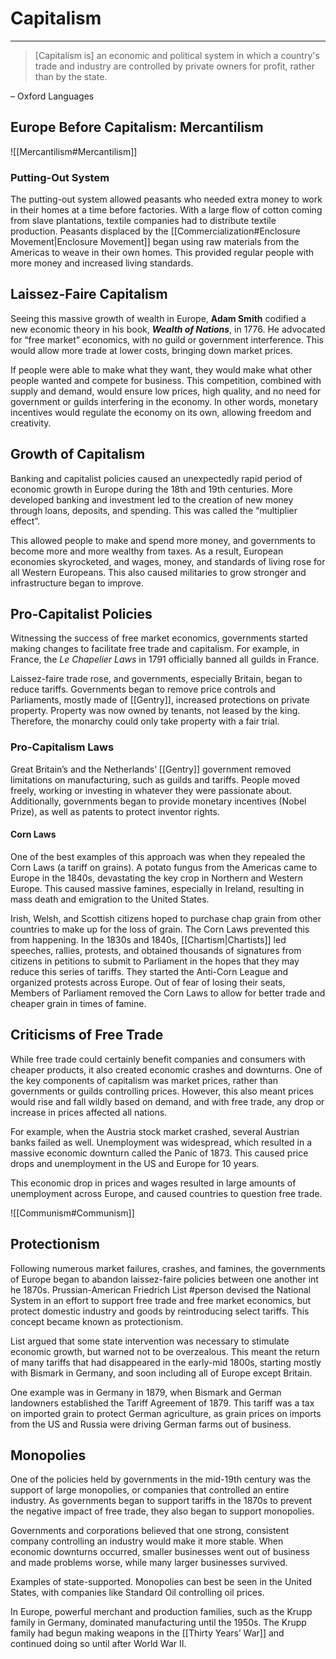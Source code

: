 # Capitalism
---
> \[Capitalism is] an economic and political system in which a country's trade and industry are controlled by private owners for profit, rather than by the state.

– Oxford Languages

## Europe Before Capitalism: Mercantilism
![[Mercantilism#Mercantilism]]

### Putting-Out System
The putting-out system allowed peasants who needed extra money to work in their homes at a time before factories. With a large flow of cotton coming from slave plantations, textile companies had to distribute textile production. Peasants displaced by the [[Commercialization#Enclosure Movement|Enclosure Movement]] began using raw materials from the Americas to weave in their own homes. This provided regular people with more money and increased living standards.

## Laissez-Faire Capitalism
Seeing this massive growth of wealth in Europe, **Adam Smith** codified a new economic theory in his book, ***Wealth of Nations***, in 1776. He advocated for “free market” economics, with no guild or government interference. This would allow more trade at lower costs, bringing down market prices. 

If people were able to make what they want, they would make what other people wanted and compete for business. This competition, combined with supply and demand, would ensure low prices, high quality, and no need for government or guilds interfering in the economy. In other words, monetary incentives would regulate the economy on its own, allowing freedom and creativity.

## Growth of Capitalism
Banking and capitalist policies caused an unexpectedly rapid period of economic growth in Europe during the 18th and 19th centuries. More developed banking and investment led to the creation of new money through loans, deposits, and spending. This was called the “multiplier effect”.

This allowed people to make and spend more money, and governments to become more and more wealthy from taxes. As a result, European economies skyrocketed, and wages, money, and standards of living rose for all Western Europeans. This also caused militaries to grow stronger and infrastructure began to improve.

## Pro-Capitalist Policies
Witnessing the success of free market economics, governments started making changes to facilitate free trade and capitalism. For example, in France, the *Le Chapelier Laws* in 1791 officially banned all guilds in France.

Laissez-faire trade rose, and governments, especially Britain, began to reduce tariffs. Governments began to remove price controls and Parliaments, mostly made of [[Gentry]], increased protections on private property. Property was now owned by tenants, not leased by the king. Therefore, the monarchy could only take property with a fair trial.

### Pro-Capitalism Laws
Great Britain’s and the Netherlands’ [[Gentry]] government removed limitations on manufacturing, such as guilds and tariffs. People moved freely, working or investing in whatever they were passionate about. Additionally, governments began to provide monetary incentives (Nobel Prize), as well as patents to protect inventor rights.

#### Corn Laws
One of the best examples of this approach was when they repealed the Corn Laws (a tariff on grains). A potato fungus from the Americas came to Europe in the 1840s, devastating the key crop in Northern and Western Europe. This caused massive famines, especially in Ireland, resulting in mass death and emigration to the United States.

Irish, Welsh, and Scottish citizens hoped to purchase chap grain from other countries to make up for the loss of grain. The Corn Laws prevented this from happening. In the 1830s and 1840s, [[Chartism|Chartists]] led speeches, rallies, protests, and obtained thousands of signatures from citizens in petitions to submit to Parliament in the hopes that they may reduce this series of tariffs. They started the Anti-Corn League and organized protests across Europe. Out of fear of losing their seats, Members of Parliament removed the Corn Laws to allow for better trade and cheaper grain in times of famine.

## Criticisms of Free Trade
While free trade could certainly benefit companies and consumers with cheaper products, it also created economic crashes and downturns. One of the key components of capitalism was market prices, rather than governments or guilds controlling prices. However, this also meant prices would rise and fall wildly based on demand, and with free trade, any drop or increase in prices affected all nations.

For example, when the Austria stock market crashed, several Austrian banks failed as well. Unemployment was widespread, which resulted in a massive economic downturn called the Panic of 1873. This caused price drops and unemployment in the US and Europe for 10 years.

This economic drop in prices and wages resulted in large amounts of unemployment across Europe, and caused countries to question free trade.

![[Communism#Communism]]

## Protectionism
Following numerous market failures, crashes, and famines, the governments of Europe began to abandon laissez-faire policies between one another int he 1870s. Prussian-American Friedrich List #person devised the National System in an effort to support free trade and free market economics, but protect domestic industry and goods by reintroducing select tariffs. This concept became known as protectionism.

List argued that some state intervention was necessary to stimulate economic growth, but warned not to be overzealous. This meant the return of many tariffs that had disappeared in the early-mid 1800s, starting mostly with Bismark in Germany, and soon including all of Europe except Britain.

One example was in Germany in 1879, when Bismark and German landowners established the Tariff Agreement of 1879. This tariff was a tax on imported grain to protect German agriculture, as grain prices on imports from the US and Russia were driving German farms out of business.

## Monopolies
One of the policies held by governments in the mid-19th century was the support of large monopolies, or companies that controlled an entire industry. As governments began to support tariffs in the 1870s to prevent the negative impact of free trade, they also began to support monopolies.

Governments and corporations believed that one strong, consistent company controlling an industry would make it more stable. When economic downturns occurred, smaller businesses went out of business and made problems worse, while many larger businesses survived.

Examples of state-supported. Monopolies can best be seen in the United States, with companies like Standard Oil controlling oil prices.

In Europe, powerful merchant and production families, such as the Krupp family in Germany, dominated manufacturing until the 1950s. The Krupp family had begun making weapons in the [[Thirty Years’ War]] and continued doing so until after World War II.
